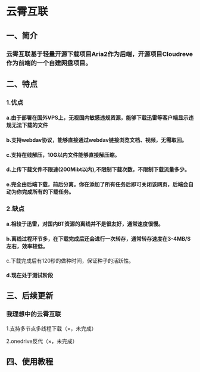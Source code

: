 # 云霄互联
## 一、简介
### 云霄互联基于轻量开源下载项目Aria2作为后端，开源项目Cloudreve作为前端的一个自建网盘项目。
## 二、特点
### 1.优点

#### a.由于部署在国外VPS上，无视国内敏感违规资源，能够下载迅雷等客户端显示违规无法下载的文件

#### b.支持webdav协议，能够直接通过webdav链接浏览文档、视频，无需取回。

#### c.支持在线解压，10G以内文件能够直接解压缩。

#### d.上传下载文件不限速(200Mibt以内),不限制下载次数，不限制下载流量多少。

#### e.完全由后端下载，前后分离。你在添加了所有任务后即可关闭该网页，后端会自动为你完成所有的下载任务。
### 2.缺点

#### a.相较于迅雷，对国内BT资源的离线并不是很友好，通常速度很慢。
#### b.离线过程环节多，在下载完成后还会进行一次转存，通常转存速度在3-4MB/S左右，效率较低。

c.下载完成后有120秒的做种时间，保证种子的活跃性。

#### d.现在处于测试阶段

## 三、后续更新
### 我理想中的云霄互联
1.支持多节点多线程下载（×，未完成）

2.onedrive反代（×，未完成）

## 四、使用教程
